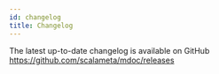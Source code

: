 ```yaml
---
id: changelog
title: Changelog
---
```


The latest up-to-date changelog is available on GitHub https://github.com/scalameta/mdoc/releases
